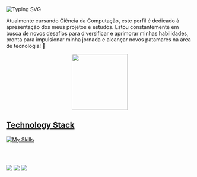 <img src="https://readme-typing-svg.demolab.com?font=Fira+Code&duration=4600&pause=2500&color=ec0868&width=435&lines=Hi+Devs%2C+this+is+Lorena+Santos+%F0%9F%91%8B" alt="Typing SVG" />

Atualmente cursando Ciência da Computação, este perfil é dedicado à apresentação dos meus projetos e estudos. Estou constantemente em busca de novos desafios para diversificar e aprimorar minhas habilidades, pronta para impulsionar minha jornada e alcançar novos patamares na área de tecnologia! 🚀

<div align="center">
   <a href="https://github.com/lohls">
  <img height="150em" src="https://github-readme-stats.vercel.app/api?username=lohls&show_icons=true&theme=radical&include_all_commits=true&rank_icon=github&count_private=true"/>
</div>

## Technology Stack

[![My Skills](https://skillicons.dev/icons?i=java,javascript,nodejs,mysql,mongodb,postgres,docker)](https://skillicons.dev)

</div>
  </div>
  <br>
  <div> 

## 
  <a href="https://instagram.com/looh.ls" target="_blank"><img src="https://img.shields.io/badge/-Instagram-%23E4405F?style=for-the-badge&logo=instagram&logoColor=white" target="_blank"></a>
  <a href = "mailto:loresantos55@gmail.com"><img src="https://img.shields.io/badge/-Gmail-%23333?style=for-the-badge&logo=gmail&logoColor=white" target="_blank"></a>
  <a href="https://www.linkedin.com/in/lohls" target="_blank"><img src="https://img.shields.io/badge/-LinkedIn-%230077B5?style=for-the-badge&logo=linkedin&logoColor=white" target="_blank"></a> 

